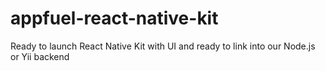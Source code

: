 # appfuel-react-native-kit
Ready to launch React Native Kit with UI and ready to link into our Node.js or Yii backend
